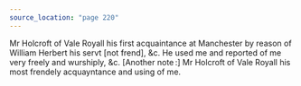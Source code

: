 ```yaml
---
source_location: "page 220"
---
```

Mr Holcroft of Vale Royall his first acquaintance at Manchester by reason of
William Herbert his servt [not frend], &c. He used me and reported of me very
freely and wurshiply, &c. [Another note :]  Mr Holcroft of Vale Royall his most
frendely acquayntance and using of me.
